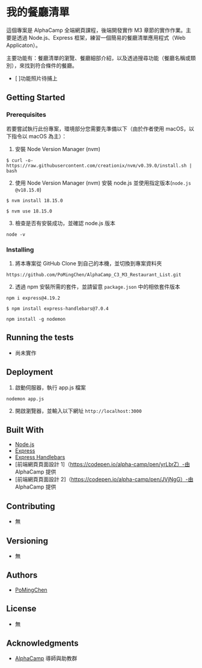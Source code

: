 # 我的餐廳清單

這個專案是 AlphaCamp 全端網頁課程，後端開發實作 M3 章節的實作作業。主要是透過 Node.js、Express 框架，練習一個簡易的餐廳清單應用程式（Web Applicaton）。

主要功能有：餐廳清單的瀏覽、餐廳細部介紹，以及透過搜尋功能（餐廳名稱或類別），來找到符合條件的餐廳。

- [ ]功能照片待捕上

## Getting Started

### Prerequisites

若要嘗試執行此份專案，環境部分您需要先準備以下（由於作者使用 macOS，以下指令以 macOS 為主）：

1. 安裝 Node Version Manager (nvm)

```
$ curl -o- https://raw.githubusercontent.com/creationix/nvm/v0.39.0/install.sh | bash
```

2. 使用 Node Version Manager (nvm) 安裝 node.js 並使用指定版本(`node.js @v18.15.0`)

```
$ nvm install 18.15.0
```

```
$ nvm use 18.15.0
```

3. 檢查是否有安裝成功，並確認 node.js 版本

```
node -v
```

### Installing

1. 將本專案從 GitHub Clone 到自己的本機，並切換到專案資料夾

```
https://github.com/PoMingChen/AlphaCamp_C3_M3_Restaurant_List.git
```

2. 透過 npm 安裝所需的套件，並請留意 `package.json` 中的相依套件版本

```
npm i express@4.19.2
```

```
$ npm install express-handlebars@7.0.4
```

```
npm install -g nodemon
```

## Running the tests

- 尚未實作

## Deployment

1. 啟動伺服器，執行 app.js 檔案

```
nodemon app.js
```

2. 開啟瀏覽器，並輸入以下網址 `http://localhost:3000`

## Built With

- [Node.js](https://nodejs.org/en)
- [Express](https://expressjs.com)
- [Express Handlebars](https://www.npmjs.com/package/express-handlebars)
- [前端網頁頁面設計 1]（https://codepen.io/alpha-camp/pen/yrLbrZ）-由 AlphaCamp 提供
- [前端網頁頁面設計 2]（https://codepen.io/alpha-camp/pen/JVjNgG）-由 AlphaCamp 提供

## Contributing

- 無

## Versioning

- 無

## Authors

- [PoMingChen](https://github.com/PoMingChen)

## License

- 無

## Acknowledgments

- [AlphaCamp](https://tw.alphacamp.co/) 導師與助教群
